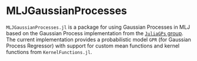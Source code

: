 # MLJGaussianProcesses

<!-- [![Stable](https://img.shields.io/badge/docs-stable-blue.svg)](https://john-waczak.github.io/MLJGaussianProcesses.jl/stable/) -->
<!-- [![Dev](https://img.shields.io/badge/docs-dev-blue.svg)](https://john-waczak.github.io/MLJGaussianProcesses.jl/dev/) -->
<!-- [![Build Status](https://github.com/john-waczak/MLJGaussianProcesses.jl/actions/workflows/CI.yml/badge.svg?branch=main)](https://github.com/john-waczak/MLJGaussianProcesses.jl/actions/workflows/CI.yml?query=branch%3Amain) -->


`MLJGaussianProcesses.jl` is a package for using Gaussian Processes in MLJ based on the Gaussian Process implementation from the [`JuliaGPs` group](https://juliagaussianprocesses.github.io/). The current implementation provides a probabilistic model `GPR` (for Gaussian Process Regressor) with support for custom mean functions and kernel functions from `KernelFunctions.jl`. 


